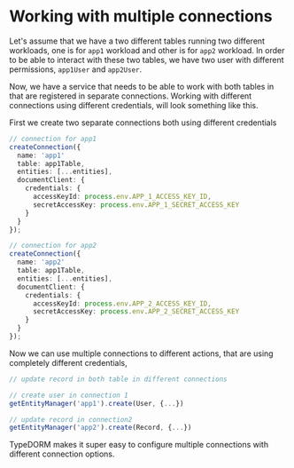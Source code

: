 # Working with multiple connections

Let's assume that we have a two different tables running two different workloads, one is for `app1` workload and other is for `app2` workload. In order to be able to interact with these two tables, we have two user with different permissions, `app1User` and `app2User`.

Now, we have a service that needs to be able to work with both tables in that are registered in separate connections. Working with different connections using different credentials, will look something like this.

First we create two separate connections both using different credentials

```Typescript
// connection for app1
createConnection({
  name: 'app1'
  table: app1Table,
  entities: [...entities],
  documentClient: {
    credentials: {
      accessKeyId: process.env.APP_1_ACCESS_KEY_ID,
      secretAccessKey: process.env.APP_1_SECRET_ACCESS_KEY
    }
  }
});

// connection for app2
createConnection({
  name: 'app2'
  table: app1Table,
  entities: [...entities],
  documentClient: {
    credentials: {
      accessKeyId: process.env.APP_2_ACCESS_KEY_ID,
      secretAccessKey: process.env.APP_2_SECRET_ACCESS_KEY
    }
  }
});
```

Now we can use multiple connections to different actions, that are using completely different credentials,

```Typescript
// update record in both table in different connections

// create user in connection 1
getEntityManager('app1').create(User, {...})

// update record in connection2
getEntityManager('app2').create(Record, {...})
```

TypeDORM makes it super easy to configure multiple connections with different connection options.
